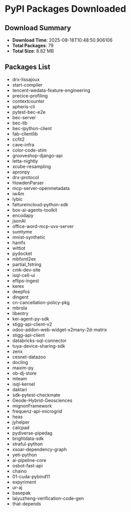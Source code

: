 # PyPI Packages Downloaded

## Download Summary
- **Download Time**: 2025-08-18T10:48:50.906106
- **Total Packages**: 79
- **Total Size**: 8.82 MB

## Packages List
- drx-lissajoux
- start-compiler
- tencent-wedata-feature-engineering
- precice-profiling
- contextcounter
- apheris-cli
- pytest-bec-e2e
- bec-server
- bec-lib
- bec-ipython-client
- fab-clientlib
- ccfit2
- cave-infra
- color-code-stim
- grooveshop-django-api
- letta-nightly
- xcube-resampling
- apronpy
- drx-protocol
- HowdenParser
- mcp-server-openmetadata
- iw4m
- lybic
- fattureincloud-python-sdk
- box-ai-agents-toolkit
- encodapy
- jsonAI
- office-word-mcp-uvx-server
- sumtyme
- mnist-synthetic
- hanifx
- wittiot
- pydocket
- mbfxml2ex
- partial_fstring
- cmk-dev-site
- isql-cell-ui
- eflips-ingest
- kerex
- deepfos
- dingent
- cn-cancellation-policy-pkg
- mbrola
- libentry
- kei-agent-py-sdk
- stigg-api-client-v2
- odoo-addon-web-widget-x2many-2d-matrix
- stigg-api-client
- databricks-sql-connector
- tuya-device-sharing-sdk
- zenx
- cesnet-datazoo
- docling
- maxim-py
- ob-dj-store
- mteam
- isql-kernel
- daktari
- sdk-pytest-checkmate
- Geode-Hybrid-Geosciences
- mignonFramework
- frequenz-api-microgrid
- heas
- jyhelper
- calcpad
- pydiverse-pipedag
- brightdata-sdk
- straful-python
- xsoar-dependency-graph
- yeti-python
- ai-pipeline-core
- osbot-fast-api
- chaino
- 01-cuda-pybind11
- expyriment
- ur-aj
- basepak
- laiyuzheng-verification-code-gen
- that-depends
